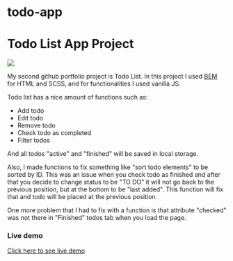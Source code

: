 # todo-app
<h1>Todo List App Project</h1>

<a href="https://kremenovic.github.io/todo-app/"><img src="https://i.imgur.com/N48yM8o.png" /></a>

My second github portfolio project is Todo List. In this project I used <u>BEM</u> for HTML and SCSS, and for functionalities I used vanilla JS. 

Todo list has a nice amount of functions such as:

- Add todo
- Edit todo
- Remove todo
- Check todo as completed
- Filter todos

And all todos "active" and "finished" will be saved in local storage. 

Also, I made functions to fix something like "sort todo elements" to be sorted by ID. This was an issue when you check todo as finished and after that you decide to change status to be "TO DO" it will not go back to the previous position, but at the bottom to be "last added". This function will fix that and todo will be placed at the previous position.

One more problem that I had to fix with a function is that attribute "checked" was not there in "Finished" todos tab when you load the page. 

<h3>Live demo</h3>
<a href="https://kremenovic.github.io/todo-app/" target="_blank">Click here to see live demo</a>
